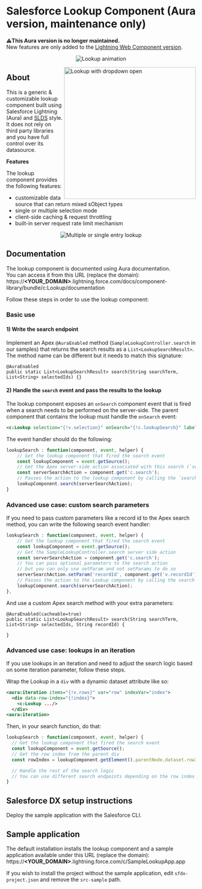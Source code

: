 # Salesforce Lookup Component (Aura version, maintenance only)
**⚠️This Aura version is no longer maintained.**<br/>
New features are only added to the [Lightning Web Component version](https://github.com/pozil/sfdc-ui-lookup-lwc).

<p align="center">
    <img src="screenshots/lookup-animation.gif" alt="Lookup animation"/>
</p>

<img src="screenshots/dropdown-open.png" alt="Lookup with dropdown open" width="350" align="right"/>

## About
This is a generic &amp; customizable lookup component built using Salesforce Lightning (Aura) and [SLDS](https://www.lightningdesignsystem.com) style.<br/>
It does not rely on third party libraries and you have full control over its datasource.

<b>Features</b>

The lookup component provides the following features:
- customizable data source that can return mixed sObject types
- single or multiple selection mode
- client-side caching & request throttling
- built-in server request rate limit mechanism

<p align="center">
    <img src="screenshots/selection-types.png" alt="Multiple or single entry lookup"/>
</p>

## Documentation
The lookup component is documented using Aura documentation.<br/>
You can access it from this URL (replace the domain):<br/>
https://<b>&lt;YOUR_DOMAIN&gt;</b>.lightning.force.com/docs/component-library/bundle/c:Lookup/documentation

Follow these steps in order to use the lookup component:

### Basic use

#### 1) Write the search endpoint

Implement an Apex `@AuraEnabled` method (`SampleLookupController.search` in our samples) that returns the search results as a `List<LookupSearchResult>`.
The method name can be different but it needs to match this signature:

```apex
@AuraEnabled
public static List<LookupSearchResult> search(String searchTerm, List<String> selectedIds) {}
```

#### 2) Handle the `search` event and pass the results to the lookup

The lookup component exposes an `onSearch` component event that is fired when a search needs to be performed on the server-side.
The parent component that contains the lookup must handle the `onSearch` event:
```xml
<c:Lookup selection="{!v.selection}" onSearch="{!c.lookupSearch}" label="Search"/>
```

The event handler should do the following:
```js
lookupSearch : function(component, event, helper) {
    // Get the lookup component that fired the search event
    const lookupComponent = event.getSource();
    // Get the Apex server-side action associated with this search (`search` in our samples)
    const serverSearchAction = component.get('c.search');
    // Passes the action to the lookup component by calling the `search` aura method
    lookupComponent.search(serverSearchAction);
}
```

### Advanced use case: custom search parameters
If you need to pass custom parameters like a record id to the Apex search method, you can write the following search event handler:

```js
lookupSearch : function(component, event, helper) {
    // Get the lookup component that fired the search event
    const lookupComponent = event.getSource();
    // Get the SampleLookupController.search server side action
    const serverSearchAction = component.get('c.search');
    // You can pass optional parameters to the search action
    // but you can only use setParam and not setParams to do so
    serverSearchAction.setParam('recordId', component.get('v.recordId'));
    // Passes the action to the Lookup component by calling the search method
    lookupComponent.search(serverSearchAction);
},
```

And use a custom Apex search method with your extra parameters:

```apex
@AuraEnabled(cacheable=true)
public static List<LookupSearchResult> search(String searchTerm, List<String> selectedIds, String recordId) {

}
```

### Advanced use case: lookups in an iteration
If you use lookups in an iteration and need to adjust the search logic based on some iteration parameter, follow these steps.

Wrap the Lookup in a `div` with a dynamic dataset attribute like so:
```xml
<aura:iteration items="{!v.rows}" var="row" indexVar="index">
  <div data-row-index="{!index}">
    <c:Lookup .../>
  </div>
<aura:iteration>
```

Then, in your search function, do that:
```js
lookupSearch : function(component, event, helper) {
  // Get the lookup component that fired the search event
  const lookupComponent = event.getSource();
  // Get the row index from the parent div
  const rowIndex = lookupComponent.getElement().parentNode.dataset.rowIndex;

  // Handle the rest of the search logic
  // You can use different search endpoints depending on the row index for example
}
```


## Salesforce DX setup instructions
Deploy the sample application with the Salesforce CLI.

## Sample application
The default installation installs the lookup component and a sample application available under this URL (replace the domain):<br/>
https://<b>&lt;YOUR_DOMAIN&gt;</b>.lightning.force.com/c/SampleLookupApp.app

If you wish to install the project without the sample application, edit `sfdx-project.json` and remove the `src-sample` path.
